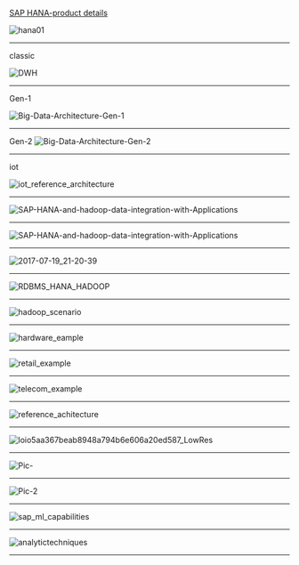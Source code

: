 
[SAP HANA-product details](https://www.sap.com/india/developer/topics/sap-hana-express.product-detail.html#product-detail)


![hana01](https://cdn2.hubspot.net/hubfs/2703967/Expertum_Theme_November-2016/Images/hana01.png?t=1536061327792)



---------

classic

![DWH](http://blogs.saphana.com/wp-content/uploads/2017/09/DWH.png)

---------

Gen-1

![Big-Data-Architecture-Gen-1](http://blogs.saphana.com/wp-content/uploads/2017/09/Big-Data-Architecture-Gen-1.png)

---------

Gen-2
![Big-Data-Architecture-Gen-2](http://blogs.saphana.com/wp-content/uploads/2017/09/Big-Data-Architecture-Gen-2.png)

---------

iot

![iot_reference_architecture](http://blogs.saphana.com/wp-content/uploads/2017/09/iot_reference_architecture.png)

---------


![SAP-HANA-and-hadoop-data-integration-with-Applications](https://2xbbhjxc6wk3v21p62t8n4d4-wpengine.netdna-ssl.com/wp-content/uploads/2013/09/MDA.20130909.png)

----------

![SAP-HANA-and-hadoop-data-integration-with-Applications](https://mindmajix.com/docs/images/Screenshot_1110(1).png)

---------------


![2017-07-19_21-20-39](https://blogs.sap.com/wp-content/uploads/2017/07/2017-07-19_21-20-39.png)

--------

![RDBMS_HANA_HADOOP](https://github.com/gopala-kr/a-week-in-wild-ai/blob/master/10-ai-in-enterprise-services/imgs/RDBMS_HANA_HADOOP.PNG)

------------

![hadoop_scenario](https://github.com/gopala-kr/a-week-in-wild-ai/blob/master/10-ai-in-enterprise-services/imgs/hadoop_scenario.PNG)

------------

![hardware_eample](https://github.com/gopala-kr/a-week-in-wild-ai/blob/master/10-ai-in-enterprise-services/imgs/hardware_eample.PNG)

------------
![retail_example](https://github.com/gopala-kr/a-week-in-wild-ai/blob/master/10-ai-in-enterprise-services/imgs/retail_example.PNG)

------------

![telecom_example](https://github.com/gopala-kr/a-week-in-wild-ai/blob/master/10-ai-in-enterprise-services/imgs/telecom_example.PNG)

------------

![reference_achitecture](https://github.com/gopala-kr/a-week-in-wild-ai/blob/master/10-ai-in-enterprise-services/imgs/reference_achitecture.PNG)






-----------

![loio5aa367beab8948a794b6e606a20ed587_LowRes](https://help.sap.com/doc/PRODUCTION/0991e2320f5940d988ed32b995d28a44/2.1/en-US/loio5aa367beab8948a794b6e606a20ed587_LowRes.png)

-----------------
![Pic-](http://blogs.saphana.com/wp-content/uploads/2018/02/Pic-1.jpg)

------------

![Pic-2](http://blogs.saphana.com/wp-content/uploads/2018/02/Pic-2.jpg)

--------

![sap_ml_capabilities](https://github.com/gopala-kr/a-week-in-wild-ai/blob/master/10-ai-in-enterprise-services/imgs/sap_ml_capabilities.PNG)

----------

![analytictechniques](https://practicalanalytics.files.wordpress.com/2011/12/analytictechniques.png)

---------
